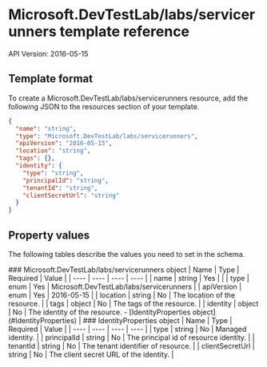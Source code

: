# Microsoft.DevTestLab/labs/servicerunners template reference
API Version: 2016-05-15
## Template format

To create a Microsoft.DevTestLab/labs/servicerunners resource, add the following JSON to the resources section of your template.

```json
{
  "name": "string",
  "type": "Microsoft.DevTestLab/labs/servicerunners",
  "apiVersion": "2016-05-15",
  "location": "string",
  "tags": {},
  "identity": {
    "type": "string",
    "principalId": "string",
    "tenantId": "string",
    "clientSecretUrl": "string"
  }
}
```
## Property values

The following tables describe the values you need to set in the schema.

<a id="Microsoft.DevTestLab/labs/servicerunners" />
### Microsoft.DevTestLab/labs/servicerunners object
|  Name | Type | Required | Value |
|  ---- | ---- | ---- | ---- |
|  name | string | Yes |  |
|  type | enum | Yes | Microsoft.DevTestLab/labs/servicerunners |
|  apiVersion | enum | Yes | 2016-05-15 |
|  location | string | No | The location of the resource. |
|  tags | object | No | The tags of the resource. |
|  identity | object | No | The identity of the resource. - [IdentityProperties object](#IdentityProperties) |


<a id="IdentityProperties" />
### IdentityProperties object
|  Name | Type | Required | Value |
|  ---- | ---- | ---- | ---- |
|  type | string | No | Managed identity. |
|  principalId | string | No | The principal id of resource identity. |
|  tenantId | string | No | The tenant identifier of resource. |
|  clientSecretUrl | string | No | The client secret URL of the identity. |

